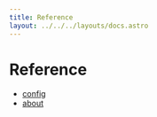 ```yaml
---
title: Reference
layout: ../../../layouts/docs.astro
---
```


# Reference

- [config](./config)
- [about](./about)

